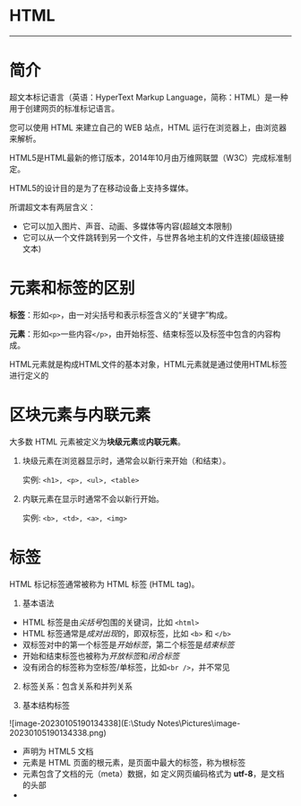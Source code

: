 # HTML

---

# 简介

超文本标记语言（英语：HyperText Markup Language，简称：HTML）是一种用于创建网页的标准标记语言。

您可以使用 HTML 来建立自己的 WEB 站点，HTML 运行在浏览器上，由浏览器来解析。

HTML5是HTML最新的修订版本，2014年10月由万维网联盟（W3C）完成标准制定。

HTML5的设计目的是为了在移动设备上支持多媒体。

所谓超文本有两层含义：

- 它可以加入图片、声音、动画、多媒体等内容(超越文本限制)
- 它可以从一个文件跳转到另一个文件，与世界各地主机的文件连接(超级链接文本)



# 元素和标签的区别

**标签**：形如`<p>`，由一对尖括号和表示标签含义的“关键字”构成。

**元素**：形如`<p>`一些内容`</p>`，由开始标签、结束标签以及标签中包含的内容构成。

HTML元素就是构成HTML文件的基本对象，HTML元素就是通过使用HTML标签进行定义的



# 区块元素与内联元素

大多数 HTML 元素被定义为**块级元素**或**内联元素**。

1. 块级元素在浏览器显示时，通常会以新行来开始（和结束）。

   实例: `<h1>, <p>, <ul>, <table>`

2. 内联元素在显示时通常不会以新行开始。

   实例: `<b>, <td>, <a>, <img>`



# 标签

HTML 标记标签通常被称为 HTML 标签 (HTML tag)。

1. 基本语法

- HTML 标签是由*尖括号*包围的关键词，比如 `<html>`
- HTML 标签通常是*成对出现*的，即双标签，比如 `<b>` 和 `</b>`
- 双标签对中的第一个标签是*开始标签*，第二个标签是*结束标签*
- 开始和结束标签也被称为*开放标签*和*闭合标签*
- 没有闭合的标签称为空标签/单标签，比如`<br />`，并不常见

2. 标签关系：包含关系和并列关系

3. 基本结构标签

![image-20230105190134338](E:\Study Notes\Pictures\image-20230105190134338.png)

- **<!DOCTYPE html>** 声明为 HTML5 文档
- **<html>** 元素是 HTML 页面的根元素，是页面中最大的标签，称为根标签
- **<head>** 元素包含了文档的元（meta）数据，如 **<meta charset="utf-8">** 定义网页编码格式为 **utf-8**，是文档的头部
- **<title>** 元素描述了文档的标题，是head标签中必须设置的标签，可以让页面拥有一个属于自己的网页标题
- **<body>** 元素包含了可见的页面内容，是文档的主体，元素包含文档的所有内容
- **<h1>** 元素定义一个大标题
- **<p>** 元素定义一个段落

## 标签简称及全称

| 标签        | 英文全称                  | 中文说明                       |
| :---------- | :------------------------ | :----------------------------- |
| a           | Anchor                    | 锚                             |
| abbr        | Abbreviation              | 缩写词                         |
| acronym     | Acronym                   | 取首字母的缩写词               |
| address     | Address                   | 地址                           |
| alt         | alter                     | 替用(一般是图片显示不出的提示) |
| b           | Bold                      | 粗体（文本）                   |
| bdo         | Direction of Text Display | 文本显示方向                   |
| big         | Big                       | 变大（文本）                   |
| blockquote  | Block Quotation           | 区块引用语                     |
| br          | Break                     | 换行                           |
| cell        | cell                      | 巢                             |
| cellpadding | cellpadding               | 巢补白                         |
| cellspacing | cellspacing               | 巢空间                         |
| center      | Centered                  | 居中（文本）                   |
| cite        | Citation                  | 引用                           |
| code        | Code                      | 源代码（文本）                 |
| dd          | Definition Description    | 定义描述                       |
| del         | Deleted                   | 删除（的文本）                 |
| dfn         | Defines a Definition Term | 定义定义条目                   |
| div         | Division                  | 分隔                           |
| dl          | Definition List           | 定义列表                       |
| dt          | Definition Term           | 定义术语                       |
| em          | Emphasized                | 加重（文本）                   |
| font        | Font                      | 字体                           |
| h1~h6       | Header 1 to Header 6      | 标题1到标题6                   |
| hr          | Horizontal Rule           | 水平尺                         |
| href        | hypertext reference       | 超文本引用                     |
| i           | Italic                    | 斜体（文本）                   |
| iframe      | Inline frame              | 定义内联框架                   |
| ins         | Inserted                  | 插入（的文本）                 |
| kbd         | Keyboard                  | 键盘（文本）                   |
| li          | List Item                 | 列表项目                       |
| nl          | navigation lists          | 导航列表                       |
| ol          | Ordered List              | 排序列表                       |
| optgroup    | Option group              | 定义选项组                     |
| p           | Paragraph                 | 段落                           |
| pre         | Preformatted              | 预定义格式（文本 ）            |
| q           | Quotation                 | 引用语                         |
| rel         | Reload                    | 加载                           |
| s/ strike   | Strikethrough             | 删除线                         |
| samp        | Sample                    | 示例（文本                     |
| small       | Small                     | 变小（文本）                   |
| span        | Span                      | 范围                           |
| src         | Source                    | 源文件链接                     |
| strong      | Strong                    | 加重（文本）                   |
| sub         | Subscripted               | 下标（文本）                   |
| sup         | Superscripted             | 上标（文本）                   |
| td          | table data cell           | 表格中的一个单元格             |
| th          | table header cell         | 表格中的表头                   |
| tr          | table row                 | 表格中的一行                   |
| tt          | Teletype                  | 打印机（文本）                 |
| u           | Underlined                | 下划线（文本）                 |
| ul          | Unordered List            | 不排序列表                     |
| var         | Variable                  | 变量（文本）                   |





## <!DOCTYPE> 声明

文档类型声明标签，不是一个HTML标签

<!DOCTYPE>声明有助于浏览器中正确显示网页

网络上有很多不同的文件，如果能够正确声明HTML的版本，浏览器就能正确显示网页内容

doctype 声明是不区分大小写的

\<!DOCTYPE> 声明位于文档中的最前面的位置，处于 \<html> 标签之前

\<!DOCTYPE> 标签没有结束标签。

\<!DOCTYPE> 声明不是一个 HTML 标签；它是用来告知 Web 浏览器页面使用了哪种 HTML 版本

在 HTML 4.01 中，<!DOCTYPE> 声明需引用 DTD （文档类型声明），因为 HTML 4.01 是基于 SGML （Standard Generalized Markup Language 标准通用标记语言）。DTD 指定了标记语言的规则，确保了浏览器能够正确的渲染内容。

HTML5 不是基于 SGML，因此不要求引用 DTD。

1. **HTML5**

`<!DOCTYPE html>`

2. **HTML 4.01 Strict**

这个 DTD 包含所有 HTML 元素和属性，但不包括表象或过时的元素（如 font ）。框架集是不允许的。

`<!DOCTYPE HTML PUBLIC "-//W3C//DTD HTML 4.01//EN" "http://www.w3.org/TR/html4/strict.dtd">`

3. **HTML 4.01 Transitional**

这个 DTD 包含所有 HTML 元素和属性，包括表象或过时的元素（如 font ）。框架集是不允许的。

`<!DOCTYPE HTML PUBLIC "-//W3C//DTD HTML 4.01 Transitional//EN" "http://www.w3.org/TR/html4/loose.dtd">`

4. **HTML 4.01 Frameset**

这个 DTD 与 HTML 4.01 Transitional 相同，但是允许使用框架集内容。

`<!DOCTYPE HTML PUBLIC "-//W3C//DTD HTML 4.01 Frameset//EN" "http://www.w3.org/TR/html4/frameset.dtd">`

5. **XHTML 1.0 Strict**

这个 DTD 包含所有 HTML 元素和属性，但不包括表象或过时的元素（如 font ）。框架集是不允许的。结构必须按标准格式的 XML 进行书写。

`<!DOCTYPE html PUBLIC "-//W3C//DTD XHTML 1.0 Strict//EN" "http://www.w3.org/TR/xhtml1/DTD/xhtml1-strict.dtd">`

6. **XHTML 1.0 Transitional**

这个 DTD 包含所有 HTML 元素和属性，包括表象或过时的元素（如 font ）。框架集是不允许的。结构必须按标准格式的 XML 进行书写。

`<!DOCTYPE html PUBLIC "-//W3C//DTD XHTML 1.0 Transitional//EN" "http://www.w3.org/TR/xhtml1/DTD/xhtml1-transitional.dtd">`

7. **XHTML 1.0 Frameset**

这个 DTD 与 XHTML 1.0 Transitional 相同，但是允许使用框架集内容。

`<!DOCTYPE html PUBLIC "-//W3C//DTD XHTML 1.0 Frameset//EN" "http://www.w3.org/TR/xhtml1/DTD/xhtml1-frameset.dtd">`

8. **XHTML 1.1**

这个 DTD 与 XHTML 1.0 Strict 相同，但是允许您添加模块（例如为东亚语言提供 ruby 支持）。

`<!DOCTYPE html PUBLIC "-//W3C//DTD XHTML 1.1//EN" "http://www.w3.org/TR/xhtml11/DTD/xhtml11.dtd">`



## meta标签

```html
<meta name="keywords" content="HTML, CSS, XML, XHTML, JavaScript">
<meta name="description" content="免费 Web & 编程 教程">
<meta name="author" content="Runoob">
<meta http-equiv="refresh" content="30">
```

meta标签描述了一些基本的元数据。

`<meta> `标签提供了元数据.元数据不显示在页面上，但会被浏览器解析。

META 元素通常用于指定网页的描述，关键词，文件的最后修改时间，作者，和其他元数据。

元数据可以使用于浏览器（如何显示内容或重新加载页面），搜索引擎（关键词），或其他Web服务。

`<meta> `一般放置于 `<head>` 区域



## 字符集(Character set)

字符集是多个字符的集合，以便计算机能够识别和存储各种文字

可以通过`<meta>`标签的charset属性来规定HTML文档使用的字符编码

```html
<meta charset="UTF-8">
<meta charset="GBK">
```



## 标题标签

```html
<h1>这是一个标题。</h1>
<h2>这是一个标题。</h2>
<h3>这是一个标题。</h3>
```

标题（Heading）是通过 `<h1> - <h6>` 标签进行定义的。

`<h1>` 定义最大的标题。 `<h6>` 定义最小的标题。

 每个标题独占一行，浏览器会自动地在标题的前后添加空行。

搜索引擎使用标题为您的网页的结构和内容编制索引。

因为用户可以通过标题来快速浏览您的网页，所以用标题来呈现文档结构是很重要的。

应该将 h1 用作主标题（最重要的），其后是 h2（次重要的），再其次是 h3，以此类推。

不要仅仅是为了生成**粗体**或**大号**的文本而使用标题。



## 段落标签

```html
<p>这是一个段落 </p>
<p>这是另一个段落</p>
```

段落是通过` <p>` 标签定义的。

浏览器会自动地在段落的前后添加空行。（</p> 是块级元素）

即使忘了使用结束标签，大多数浏览器也会正确地将 HTML 显示出来，但不要依赖这种做法，忘记使用结束标签会产生意想不到的结果和错误。

当显示页面时，浏览器会**移除源代码中多余的空格和空行**。所有连续的空格或空行都会被算作一个空格。需要注意的是，HTML 代码中的所有连续的空行（换行）也被显示为一个空格。

文本在一个段落中会根据浏览器窗口的大小自动换行

段落和段落之间保有空隙

### 折行

如果希望在不产生一个新段落的情况下进行换行（新行），可以使用 `<br>`标签，不会和段落一样插入垂直间距

```html
<p>这个<br>段落<br>演示了分行的效果</p>
```

> ` <br>, <br/> 以及 <br />（带有空格）`的区别：
>
> `<br>` 是 HTML 写法。
>
> `<br/>`是 XHTML1.1 的写法, 也是 XML 写法。
>
> `<br />` 是 XHTML 为兼容 HTML 的写法,也是 XML 写法。
>
> HTML5 因为兼容 XHTML，所以三种写法都可以使用。
>
> 如果要省一到二个字节的文件大小，使用第一种。
> 如果要方便地转成XML而且也要省一个字节的文件大小，使用第二种。
> 如要要方便地转成XML而且要兼容老的浏览器，使用第三种。
>
> 早期发布的 HTML 规范当中，`<br>` 与 `<img>` 等元素是不用封闭自身的，但是这种元素造成了 HTML 规范的不严谨，于是在之后发布的 XHTML 语言中，参考了更为严谨的 XML 规范，在这些不用自身封闭的元素后加 **/** 来表示自行封闭，在逻辑上来讲等同于`<br>....</br>`（但是没有 `</br> `这种写法），这样一来保证了较少的代码量，二来保证了规范的严谨。
>
> **建议使用第三种**



## 文本格式化标签

```html
<strong>加粗</strong>
<b>加粗文本("bold")</b>
<em>倾斜</em>
<i>斜体文本("italic") </i>
<del>删除线</del>
<s>删除线</s>
<ins>下划线</ins>
<u>下划线</u>
<code>电脑自动输出</code>
<sub> 下标</sub> 
<sup> 上标</sup>
```

为文字设置粗体、斜体、下划线等效果，使文字以特殊的方式显示

> 通常标签 `<strong> `替换加粗标签` <b>` 来使用, `<em>` 替换 `<i>`标签使用。
>
> 然而，这些标签的含义是不同的：
>
> `<b>` 与`<i> `定义粗体或斜体文本。
>
> `<strong>` 或者 `<em>`意味着你要呈现的文本是重要的，所以要突出显示。现今所有主要浏览器都能渲染各种效果的字体。不过，未来浏览器可能会支持更好的渲染效果。



## div和span标签

HTML 可以通过 `<div>`和` <span>`将元素组合起来。

1. HTML `<div>` 元素是**块级元素**，它可用于组合其他 HTML 元素的容器。

   `<div>` 元素没有特定的含义。除此之外，由于它属于块级元素，浏览器会在其前后显示折行。

   如果与 CSS 一同使用，`<div>` 元素可用于对大的内容块设置样式属性。

   `<div>` 元素的另一个常见的用途是文档布局。它取代了使用表格定义布局的老式方法。使用 `<table>` 元素进行文档布局不是表格的正确用法。`<table>` 元素的作用是显示表格化的数据。

2. HTML `<span>` 元素是**内联元素**，可用作文本的容器

   `<span>` 元素也没有特定的含义。

   当与 CSS 一同使用时，`<span>` 元素可用于为部分文本设置样式属性。



## 图像标签

在 HTML 中，图像由`<img>` 标签定义。

`<img>` 是空标签，意思是说，它只包含属性，并且没有闭合标签。

浏览器将图像显示在文档中图像标签出现的地方。如果你将图像标签置于两个段落之间，那么浏览器会首先显示第一个段落，然后显示图片，最后显示第二段。

```html
<img src="url" alt="some_text" width="304" height="228" title="title" border="1" />
```

> src 指 "source"。源属性的值是图像的 URL 地址。URL 指存储图像的位置。
>
> alt 属性用来为图像定义一串预备的可替换的文本。替换文本属性的值是用户定义的。在浏览器无法载入图像时，替换文本属性告诉读者失去的信息。此时，浏览器将显示这个替代性的文本而不是图像。为页面上的图像都加上替换文本属性是个好习惯，这样有助于更好的显示信息，并且对于那些使用纯文本浏览器的人来说是非常有用的。
>
> height（高度） 与 width（宽度）属性用于设置图像的高度与宽度。属性值默认单位为像素。指定图像的高度和宽度是一个很好的习惯。如果图像指定了高度宽度，页面加载时就会保留指定的尺寸。如果没有指定图片的大小，加载页面时有可能会破坏HTML页面的整体布局。如果只设置其中一个属性会等比缩放。
>
> title属性是提示文本，鼠标放到图像上显示的文本。
>
> border属性可以设置图像的边框粗细，默认单位为像素，但主要使用CSS进行设置。



# 属性

1. HTML 元素可以设置**属性**

2. 属性可以在元素中添加**附加信息**

3. 属性一般描述于**开始标签**

4. 属性总是以名称/值对的形式出现，**比如：name="value"**。

5. 属性值应该始终被包括在引号内。

   双引号是最常用的，不过使用单引号也没有问题。

   在某些个别的情况下，比如属性值本身就含有双引号，那么您必须使用单引号

6. 属性和属性值对大小写不敏感。

   不过，万维网联盟在其 HTML 4 推荐标准中推荐小写的属性/属性值。

   而新版本的 (X)HTML 要求使用小写属性。



## 全局属性

| 属性            | 描述                                                       |
| :-------------- | :--------------------------------------------------------- |
| accesskey       | 设置访问元素的键盘快捷键。                                 |
| class           | 规定元素的类名（classname）                                |
| contenteditable | 规定是否可编辑元素的内容。                                 |
| contextmenu     | 指定一个元素的上下文菜单。当用户右击该元素，出现上下文菜单 |
| data-*          | 用于存储页面的自定义数据                                   |
| dir             | 设置元素中内容的文本方向。                                 |
| draggable       | 指定某个元素是否可以拖动                                   |
| dropzone        | 指定是否将数据复制，移动，或链接，或删除                   |
| hidden          | hidden 属性规定对元素进行隐藏。                            |
| id              | 规定元素的唯一 id                                          |
| lang            | 设置元素中内容的语言代码。                                 |
| spellcheck      | 检测元素是否拼写错误                                       |
| style           | 规定元素的行内样式（inline style）                         |
| tabindex        | 设置元素的 Tab 键控制次序。                                |
| title           | 规定元素的额外信息（可在工具提示中显示）                   |
| translate       | 指定是否一个元素的值在页面载入时是否需要翻译               |



## lang属性

```html
<html lang="en">
<html lang="zh-CN">
```

定义当前文档显示的语言，但并非限定文档的语言，这个属性主要对浏览器和搜索引擎起作用

- en定义语言为英语
- zh-CN定义语言为中文
